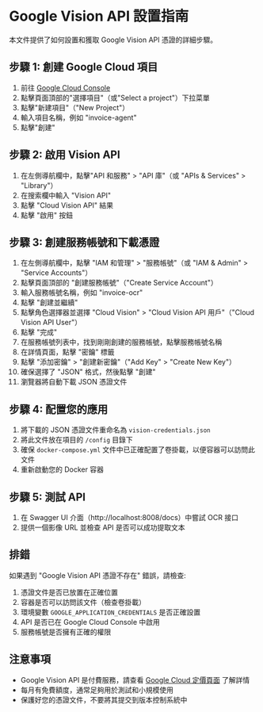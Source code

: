 # Google Vision API 設置指南

本文件提供了如何設置和獲取 Google Vision API 憑證的詳細步驟。

## 步驟 1: 創建 Google Cloud 項目

1. 前往 [Google Cloud Console](https://console.cloud.google.com/)
2. 點擊頁面頂部的"選擇項目"（或"Select a project"）下拉菜單
3. 點擊"新建項目"（"New Project"）
4. 輸入項目名稱，例如 "invoice-agent"
5. 點擊"創建"

## 步驟 2: 啟用 Vision API

1. 在左側導航欄中，點擊"API 和服務" > "API 庫"（或 "APIs & Services" > "Library"）
2. 在搜索欄中輸入 "Vision API"
3. 點擊 "Cloud Vision API" 結果
4. 點擊 "啟用" 按鈕

## 步驟 3: 創建服務帳號和下載憑證

1. 在左側導航欄中，點擊 "IAM 和管理" > "服務帳號"（或 "IAM & Admin" > "Service Accounts"）
2. 點擊頁面頂部的 "創建服務帳號"（"Create Service Account"）
3. 輸入服務帳號名稱，例如 "invoice-ocr"
4. 點擊 "創建並繼續"
5. 點擊角色選擇器並選擇 "Cloud Vision" > "Cloud Vision API 用戶"（"Cloud Vision API User"）
6. 點擊 "完成"
7. 在服務帳號列表中，找到剛剛創建的服務帳號，點擊服務帳號名稱
8. 在詳情頁面，點擊 "密鑰" 標籤
9. 點擊 "添加密鑰" > "創建新密鑰"（"Add Key" > "Create New Key"）
10. 確保選擇了 "JSON" 格式，然後點擊 "創建"
11. 瀏覽器將自動下載 JSON 憑證文件

## 步驟 4: 配置您的應用

1. 將下載的 JSON 憑證文件重命名為 `vision-credentials.json`
2. 將此文件放在項目的 `/config` 目錄下
3. 確保 `docker-compose.yml` 文件中已正確配置了卷掛載，以便容器可以訪問此文件
4. 重新啟動您的 Docker 容器

## 步驟 5: 測試 API

1. 在 Swagger UI 介面（http://localhost:8008/docs）中嘗試 OCR 接口
2. 提供一個影像 URL 並檢查 API 是否可以成功提取文本

## 排錯

如果遇到 "Google Vision API 憑證不存在" 錯誤，請檢查:

1. 憑證文件是否已放置在正確位置
2. 容器是否可以訪問該文件（檢查卷掛載）
3. 環境變數 `GOOGLE_APPLICATION_CREDENTIALS` 是否正確設置
4. API 是否已在 Google Cloud Console 中啟用
5. 服務帳號是否擁有正確的權限

## 注意事項

- Google Vision API 是付費服務，請查看 [Google Cloud 定價頁面](https://cloud.google.com/vision/pricing) 了解詳情
- 每月有免費額度，通常足夠用於測試和小規模使用
- 保護好您的憑證文件，不要將其提交到版本控制系統中
